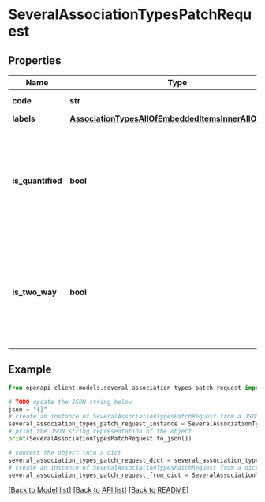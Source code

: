 # SeveralAssociationTypesPatchRequest


## Properties

Name | Type | Description | Notes
------------ | ------------- | ------------- | -------------
**code** | **str** | Association type code | 
**labels** | [**AssociationTypesAllOfEmbeddedItemsInnerAllOfLabels**](AssociationTypesAllOfEmbeddedItemsInnerAllOfLabels.md) |  | [optional] 
**is_quantified** | **bool** | When true, the association is a quantified association (Only available in the PIM Serenity version.) | [optional] [default to False]
**is_two_way** | **bool** | When true, the association is a two-way association (Only available in the PIM Serenity version.) | [optional] [default to False]

## Example

```python
from openapi_client.models.several_association_types_patch_request import SeveralAssociationTypesPatchRequest

# TODO update the JSON string below
json = "{}"
# create an instance of SeveralAssociationTypesPatchRequest from a JSON string
several_association_types_patch_request_instance = SeveralAssociationTypesPatchRequest.from_json(json)
# print the JSON string representation of the object
print(SeveralAssociationTypesPatchRequest.to_json())

# convert the object into a dict
several_association_types_patch_request_dict = several_association_types_patch_request_instance.to_dict()
# create an instance of SeveralAssociationTypesPatchRequest from a dict
several_association_types_patch_request_from_dict = SeveralAssociationTypesPatchRequest.from_dict(several_association_types_patch_request_dict)
```
[[Back to Model list]](../README.md#documentation-for-models) [[Back to API list]](../README.md#documentation-for-api-endpoints) [[Back to README]](../README.md)


